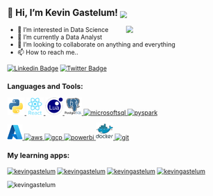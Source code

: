 <!--
```json
888       888          888                                              888                                 
888   o   888          888                                              888                                 
888  d8b  888          888                                              888                                 
888 d888b 888  .d88b.  888  .d8888b .d88b.  88888b.d88b.   .d88b.       888888 .d88b.                       
888d88888b888 d8P  Y8b 888 d88P"   d88""88b 888 "888 "88b d8P  Y8b      888   d88""88b                      
88888P Y88888 88888888 888 888     888  888 888  888  888 88888888      888   888  888                      
8888P   Y8888 Y8b.     888 Y88b.   Y88..88P 888  888  888 Y8b.          Y88b. Y88..88P                      
888P     Y888  "Y8888  888  "Y8888P "Y88P"  888  888  888  "Y8888        "Y888 "Y88P"                       
                                                                                                            
                                                                                                            
                                                                                                            
888    d8P                    d8b         d8b               .d8888b.  d8b 888    888               888      
888   d8P                     Y8P         88P              d88P  Y88b Y8P 888    888               888      
888  d8P                                  8P               888    888     888    888               888      
888d88K      .d88b.  888  888 888 88888b. "  .d8888b       888        888 888888 88888b.  888  888 88888b.  
8888888b    d8P  Y8b 888  888 888 888 "88b   88K           888  88888 888 888    888 "88b 888  888 888 "88b 
888  Y88b   88888888 Y88  88P 888 888  888   "Y8888b.      888    888 888 888    888  888 888  888 888  888 
888   Y88b  Y8b.      Y8bd8P  888 888  888        X88      Y88b  d88P 888 Y88b.  888  888 Y88b 888 888 d88P 
888    Y88b  "Y8888    Y88P   888 888  888    88888P'       "Y8888P88 888  "Y888 888  888  "Y88888 88888P"  
                                                                                                                                                                                                                        
                                                                                                            
```
-->
<a href="https://manytools.org/hacker-tools/ascii-banner/"></a>

<h2> 👋 Hi, I’m Kevin Gastelum! <img src="https://media.giphy.com/media/lRLzrbhmh5pFf4jOga/giphy.gif" height="40" style="vertical-align: text-bottom;"></h2> 
<img align='right' src="https://media.giphy.com/media/Yo83NpwkA17J1Jkkdk/giphy.gif" width="230">

- 👀 I’m interested in Data Science
- 🌱 I’m currently a Data Analyst
- 💞️ I’m looking to collaborate on anything and everything
- 📫 How to reach me..

<!-- Twitter and LinkedIn badges -->
[![Linkedin Badge](https://img.shields.io/badge/-Kevin_Gastelum-blue?style=flat-square&logo=Linkedin&logoColor=white&link=https://www.linkedin.com/in/kevin-gastelum/)](https://www.linkedin.com/in/kevin-gastelum/)
[![Twitter Badge](https://img.shields.io/badge/-@KevinGastelum77-1ca0f1?style=flat-square&labelColor=1ca0f1&logo=twitter&logoColor=white&link=https://twitter.com/intent/follow?screen_name=KevinGastelum77)](https://twitter.com/intent/follow?screen_name=KevinGastelum77) 

<!-- Shows my stats -->
<!-- <p>&nbsp;<img align="left" src="https://github-readme-stats.vercel.app/api?username=kevingastelum&show_icons=true&locale=en" alt="kevingastelum" /></p> -->


<!-- My languages and Tools Icons -->
<h3 align="left">Languages and Tools:</h3>
<p align="left"> 
<a href="https://docs.python.org/3.10/tutorial/index.html" target="_blank" rel="noreferrer"> <img src="https://raw.githubusercontent.com/devicons/devicon/master/icons/python/python-original.svg" alt="python" width="40" height="40"/> </a> 
<a href="https://reactjs.org/docs/hello-world.html" target="_blank" rel="noreferrer"> <img src="https://raw.githubusercontent.com/devicons/devicon/master/icons/react/react-original-wordmark.svg" alt="react" width="40" height="40"/> </a> 
<a href="https://www.lua.org/manual/5.4/" target="_blank" rel="noreferrer"> <img src="https://raw.githubusercontent.com/devicons/devicon/master/icons/lua/lua-original-wordmark.svg" alt="lua" width="40" height="40"/> </a> 
<a href="https://www.postgresql.org/docs/online-resources/" target="_blank" rel="noreferrer"> <img src="https://raw.githubusercontent.com/devicons/devicon/master/icons/postgresql/postgresql-original-wordmark.svg" alt="postgresql" width="40" height="40"/> </a> 
<a href="https://www.microsoft.com/en-us/sql-server/sql-server-2019-resources?rtc=2" target="_blank" rel="noreferrer"> <img src="https://cdn.cdnlogo.com/logos/m/21/microsoft-sql-server.svg" alt="microsoftsql" width="40" height="40"/> </a> 
<a href="https://spark.apache.org/docs/latest/quick-start.html" target="_blank" rel="noreferrer"> <img src="https://upload.wikimedia.org/wikipedia/commons/f/f3/Apache_Spark_logo.svg" alt="pyspark" width="40" height="40"/> </a>

<a href="https://docs.microsoft.com/en-us/azure/?product=popular" target="_blank" rel="noreferrer"> <img src="https://raw.githubusercontent.com/devicons/devicon/master/icons/azure/azure-original.svg" alt="azure" width="35" height="35"/> </a>
<a href="https://docs.aws.amazon.com/" target="_blank" rel="noreferrer"> <img src="https://upload.wikimedia.org/wikipedia/commons/9/93/Amazon_Web_Services_Logo.svg" alt="aws" width="40" height="40"/> </a> 
<a href="https://cloud.google.com/docs" target="_blank" rel="noreferrer"> <img src="https://www.vectorlogo.zone/logos/google_cloud/google_cloud-icon.svg" alt="gcp" width="40" height="40"/> </a> 
<a href="https://docs.microsoft.com/en-us/power-bi/" target="_blank" rel="noreferrer"> <img src="https://static.wikia.nocookie.net/logopedia/images/2/2c/Microsoft_Power_BI_%282020%29.svg/revision/latest?cb=20200929195935" alt="powerbi" width="40" height="35"/> </a>
<a href="https://docs.docker.com/" target="_blank" rel="noreferrer"> <img src="https://raw.githubusercontent.com/devicons/devicon/master/icons/docker/docker-original-wordmark.svg" alt="docker" width="40" height="40"/> </a>
<a href="https://git-scm.com/docs" target="_blank" rel="noreferrer"> <img src="https://www.vectorlogo.zone/logos/git-scm/git-scm-icon.svg" alt="git" width="40" height="40"/> </a> 
</p>


<!-- Apps I use for learning Icons -->
<h3 align="left">My learning apps:</h3>
<p align="left">

<a href="https://www.codewars.com/users/kevingastelum" target="blank"><img align="center" src="https://www.codewars.com/packs/assets/logo.61192cf7.svg" alt="kevingastelum" height="30" width="30" /></a>
<a href="https://www.leetcode.com/kevingastelum" target="blank"><img align="center" src="https://raw.githubusercontent.com/rahuldkjain/github-profile-readme-generator/master/src/images/icons/Social/leet-code.svg" alt="kevingastelum" height="30" width="40" /></a>
<a href="https://www.hackerrank.com/kevingastelum" target="blank"><img align="center" src="https://raw.githubusercontent.com/rahuldkjain/github-profile-readme-generator/master/src/images/icons/Social/hackerrank.svg" alt="kevingastelum" height="30" width="40" /></a>
<a href="https://kaggle.com/kevingastelum" target="blank"><img align="center" src="https://raw.githubusercontent.com/rahuldkjain/github-profile-readme-generator/master/src/images/icons/Social/kaggle.svg" alt="kevingastelum" height="30" width="40" /></a>
<!-- <a href="https://www.hackerearth.com/@kevingastelum" target="blank"><img align="center" src="https://raw.githubusercontent.com/rahuldkjain/github-profile-readme-generator/master/src/images/icons/Social/hackerearth.svg" alt="kevingastelum" height="30" width="40" /></a>
<a href="https://www.topcoder.com/members/kevingastelum" target="blank"><img align="center" src="https://raw.githubusercontent.com/rahuldkjain/github-profile-readme-generator/master/src/images/icons/Social/topcoder.svg" alt="kevingastelum" height="30" width="40" /></a>
<a href="https://www.codechef.com/users/kevingastelum" target="blank"><img align="center" src="https://cdn.jsdelivr.net/npm/simple-icons@3.1.0/icons/codechef.svg" alt="kevingastelum" height="30" width="40" /></a> -->
</p>


<!-- View count badge -->
<p align="left"> <img src="https://komarev.com/ghpvc/?username=kevingastelum&label=Profile%20views&color=0e75b6&style=flat" alt="kevingastelum" /> </p>

